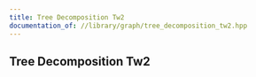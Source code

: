 ```yaml
---
title: Tree Decomposition Tw2
documentation_of: //library/graph/tree_decomposition_tw2.hpp
---
```

## Tree Decomposition Tw2
